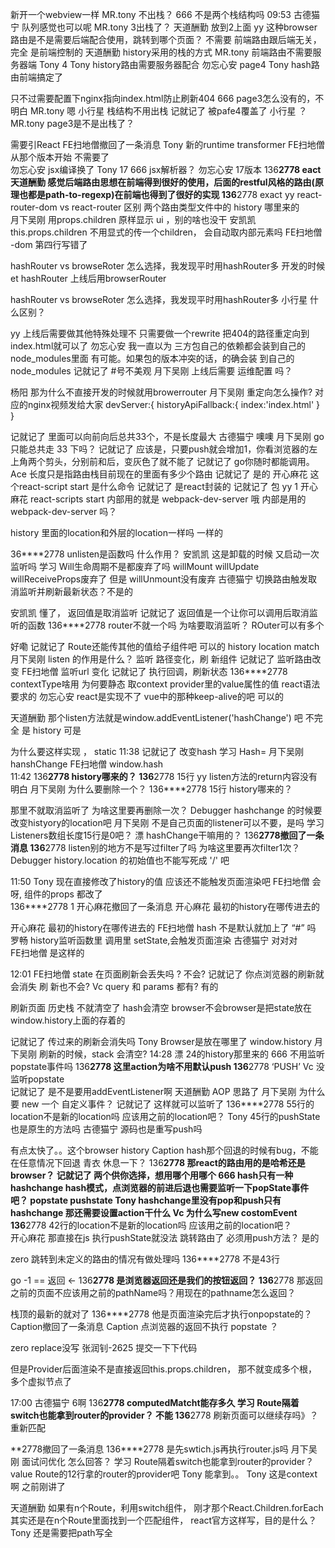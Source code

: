 新开一个webview一样 
MR.tony
不出栈？ 
666
不是两个栈结构吗 
09:53
古德猫宁
队列感觉也可以呢 
MR.tony
3出栈了？ 
天道酬勤
放到2上面 
yy
这种browser路由是不是需要后端配合使用，跳转到哪个页面？ 不需要
前端路由跟后端无关，完全 是前端控制的
天道酬勤
history采用的栈的方式 
MR.tony
前端路由不需要服务器端 
Tony
4 
Tony
history路由需要服务器配合 
勿忘心安
page4 
Tony
hash路由前端搞定了 

只不过需要配置下nginx指向index.html防止刷新404 
666
page3怎么没有的，不明白 
MR.tony
嗯 
小行星
栈结构不用出栈 
记就记了
被pafe4覆盖了 
小行星
？ 
MR.tony
page3是不是出栈了？ 


需要引React 
FE扫地僧撤回了一条消息
Tony
新的runtime transformer 
FE扫地僧
从那个版本开始 不需要了  
勿忘心安
jsx编译换了 
Tony
17 
666
jsx解析器？ 
勿忘心安
17版本 
136****2778
eact 
天道酬勤
感觉后端路由思想在前端得到很好的使用，后面的restful风格的路由(原理也都是path-to-regexp)在前端也得到了很好的实现 
136****2778
exact 
yy
react-router-dom  vs react-router   区别 
两个路由类型文件中的 history 哪里来的  
月下吴刚
用props.children   原样显示 ui  ，别的啥也没干 
安凯凯
this.props.children 不用显式的传一个children， 会自动取内部元素吗 
FE扫地僧
-dom 第四行写错了  

hashRouter vs browseRoter  怎么选择，我发现平时用hashRouter多 
开发的时候et hashRouter
上线后用browserRouter

hashRouter vs browseRoter  怎么选择，我发现平时用hashRouter多 
小行星
什么区别？
 
yy
上线后需要做其他特殊处理不 
只需要做一个rewrite 把404的路径重定向到index.html就可以了
勿忘心安
我一直以为 三方包自己的依赖都会装到自己的node_modules里面 
有可能。如果包的版本冲突的话，的确会装 到自己的node_modules
记就记了
#号不美观 
月下吴刚
上线后需要 运维配置 吗？ 
 
杨阳
那为什么不直接开发的时候就用browerrouter 
月下吴刚
重定向怎么操作? 
对应的nginx视频发给大家
devServer:{
    historyApiFallback:{
        index:'index.html'
    }
}




记就记了
里面可以向前向后总共33个，不是长度最大 
古德猫宁
噢噢 
月下吴刚
go 只能总共走 33 下吗？ 
记就记了
应该是，只要push就会增加1，你看浏览器的左上角两个剪头，分别前和后，变灰色了就不能了 
记就记了
go你随时都能调用。 
Ace
长度只是指路由栈目前现在的里面有多少个路由 
记就记了
是的 
开心麻花
这个react-script start  是什么命令 
记就记了
是react封装的 
记就记了
包 
yy
1 
开心麻花
react-scripts start 内部用的就是 webpack-dev-server
哦 内部是用的webpack-dev-server 吗？ 


history 里面的location和外层的location一样吗 一样的

36****2778
unlisten是函数吗 什么作用？ 
安凯凯
这是卸载的时候 又启动一次监听吗 
学习
Will生命周期不是都废弃了吗 
willMount willUpdate willReceiveProps废弃了
但是 willUnmount没有废弃
古德猫宁
切换路由触发取消监听并刷新最新状态？不是的

安凯凯
懂了， 返回值是取消监听 
记就记了
返回值是一个让你可以调用后取消监听的函数 
136****2778
router不就一个吗 为啥要取消监听？ 
ROuter可以有多个


好嘞 
记就记了
Route还能传其他的值给子组件吧 可以的 history location match
月下吴刚
listen 的作用是什么？ 
监听 路径变化，刷 新组件
记就记了
监听路由改变 
FE扫地僧
监听url 变化 
记就记了
执行回调，刷新状态 
136****2778
contextType啥用 为何要静态 
取context provider里的value属性的值 
react语法要求的
勿忘心安
react是实现不了 vue中的那种keep-alive的吧 
可以的

天道酬勤
那个listen方法就是window.addEventListener('hashChange') 吧 
不完全 是
history 可是



为什么要这样实现  ， static 
11:38
记就记了
改变hash 
学习
Hash= 
月下吴刚
hanshChange 
FE扫地僧
window.hash  
11:42
136****2778
history哪来的？ 
136****2778
15行 
yy
listen方法的return内容没有明白 
月下吴刚
为什么要删除一个？ 
136****2778
15行 history哪来的？  


那里不就取消监听了 为啥这里要再删除一次？ 
Debugger
hashchange 的时候要改变histyory的location吧 
月下吴刚
不是自己页面的listener可以不要，是吗 
学习
Listeners数组长度15行是0吧？ 
漂
hashChange干嘛用的？ 
136****2778撤回了一条消息
136****2778
listen别的地方不是写过filter了吗 为啥这里要再次filter1次？  
Debugger
history.location 的初始值也不能写死成 '/' 吧 


11:50
Tony
现在直接修改了history的值 应该还不能触发页面渲染吧 
FE扫地僧
会呀, 组件的props 都改了  
136****2778
1 
开心麻花撤回了一条消息
开心麻花
最初的history在哪传进去的 



开心麻花
最初的history在哪传进去的 
FE扫地僧
hash 不是默认就加上了 “#” 吗 
罗畅
history监听函数里 调用里 setState,会触发页面渲染 
古德猫宁
对对对  
FE扫地僧
是这样的  


12:01
FE扫地僧
state 在页面刷新会丢失吗 ? 不会?
记就记了
你点浏览器的刷新就会消失 刷 新也不会?
Vc
query 和 params 都有? 有的


刷新页面 历史栈 不就清空了 
hash会清空 browser不会browser是把state放在window.history上面的存着的

记就记了
传过来的刷新会消失吗 
Tony
Browser是放在哪里了 window.history
月下吴刚
刷新的时候，stack 会清空? 
14:28
漂
24的history那里来的 
666
不用监听popstate事件吗 
136****2778
这里action为啥不用默认push 
136****2778
‘PUSH’ 
Vc
没监听popstate  
记就记了
是不是要用addEventListener啊 
天道酬勤
AOP 思路了 
月下吴刚
为什么要 new 一个 自定义事件？ 
记就记了
这样就可以监听了 
136****2778
55行的location不是新的location吗 应该用之前的location吧？ 
Tony
45行的pushState也是原生的方法吗 
古德猫宁
源码也是重写push吗 


有点太快了。。这个browser history 
Caption
hash那个回退的时候有bug，不能在任意情况下回退 
青衣
休息一下？ 
136****2778
那react的路由用的是哈希还是browser？ 
记就记了
两个供你选择，想用哪个用哪个 
666
hash只有一种 hashchange
hash模式，点浏览器的前进后退也需要监听一下popState事件吧？ 
popstate pushstate
Tony
hashchange里没有pop和push只有hashchange 那还需要设置action干什么 
Vc
为什么写new costomEvent 
136****2778
42行的location不是新的location吗 应该用之前的location吧？  
开心麻花
那直接在js 执行pushState就没法 跳转路由了 必须用push方法？ 是的

zero
跳转到未定义的路由的情况有做处理吗 
136****2778
不是43行 

go -1 == 返回 <- 
136****2778
是浏览器返回还是我们的按钮返回？ 
136****2778
那返回之前的页面不应该用之前的pathName吗？用现在的pathname怎么返回？ 

栈顶的最新的就对了 
136****2778
他是页面渲染完后才执行onpopstate的？ 
Caption撤回了一条消息
Caption
点浏览器的返回不执行 popstate ？
 
zero
replace没写 
张润钊-2625
提交一下下代码 

 但是Provider后面渲染不是直接返回this.props.children， 那不就变成多个根，多个虚拟节点了 


 17:00
古德猫宁
6啊 
136****2778
computedMatcht能存多久 
学习
Route隔着switch也能拿到router的provider？ 不能
136****2778
刷新页面可以继续存吗》？ 重新匹配


**2778撤回了一条消息
136****2778
是先swtich.js再执行router.js吗 
月下吴刚
面试问优化 怎么回答？ 
学习
Route隔着switch也能拿到router的provider？value
Route的12行拿的router的provider吧 
Tony
能拿到。。 
Tony
这是context 啊 之前刚讲了 


天道酬勤
如果有n个Route，利用switch组件，
刚才那个React.Children.forEach  其实还是在n个Route里面找到一个匹配组件，
react官方这样写，目的是什么？ 
Tony
还是需要把path写全 
